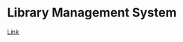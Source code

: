 # Library Management System

[Link](https://data-flair.training/blogs/library-management-system-python-project)
